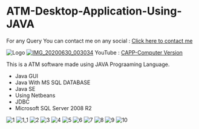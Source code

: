 # ATM-Desktop-Application-Using-JAVA

For any Query You can contact me on any social : [Click here to contact me](https://vaibhavmojidra.blogspot.com/2019/12/about.html)

![Logo](https://user-images.githubusercontent.com/51367686/86044455-bd62fb80-ba67-11ea-8a8f-2bc61fb2cba1.png)
[![IMG_20200630_003034](https://user-images.githubusercontent.com/51367686/86045507-5b0afa80-ba69-11ea-808d-66ee811b29e8.jpg)](https://youtu.be/kjj8Zlxo7BU)
  YouTube : [CAPP-Computer Version](https://youtu.be/kjj8Zlxo7BU)
  
This is a ATM software made using JAVA Prograaming Language.
- Java GUI
- Java With MS SQL DATABASE
- Java SE
- Using Netbeans
- JDBC
- Microsoft SQL Server 2008 R2

![1](https://user-images.githubusercontent.com/51367686/86045786-b3da9300-ba69-11ea-99c4-ccaa49ada9fe.PNG)
![1_1](https://user-images.githubusercontent.com/51367686/86045793-b76e1a00-ba69-11ea-9f9a-9456ac7c78b0.PNG)
![2](https://user-images.githubusercontent.com/51367686/86045805-bb9a3780-ba69-11ea-904d-e84f90560fcb.PNG)
![3](https://user-images.githubusercontent.com/51367686/86045810-bdfc9180-ba69-11ea-8c2c-9eccf3fecfb9.PNG)
![4](https://user-images.githubusercontent.com/51367686/86045836-c785f980-ba69-11ea-8801-486343641826.PNG)
![5](https://user-images.githubusercontent.com/51367686/86045840-c8b72680-ba69-11ea-90ed-af1153ea5a36.PNG)
![6](https://user-images.githubusercontent.com/51367686/86045842-c94fbd00-ba69-11ea-9ee5-45095f866cf3.PNG)
![7](https://user-images.githubusercontent.com/51367686/86045820-c228af00-ba69-11ea-8dda-821c0e4fcc6b.PNG)
![8](https://user-images.githubusercontent.com/51367686/86045828-c48b0900-ba69-11ea-907b-681489729986.PNG)
![9](https://user-images.githubusercontent.com/51367686/86045830-c5bc3600-ba69-11ea-9171-30cdd1e98389.PNG)
![10](https://user-images.githubusercontent.com/51367686/86045833-c654cc80-ba69-11ea-9dff-eb3e1fec501c.PNG)
